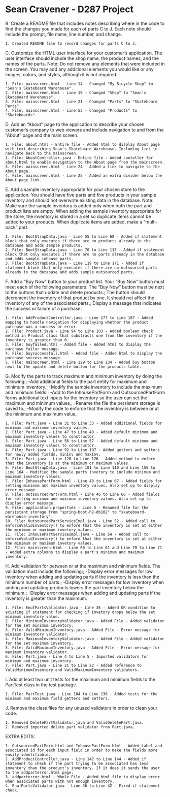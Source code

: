 # Sean Cravener - D287 Project

B. Create a README file that includes notes describing where in the code to find the changes you made for each of parts C to J. Each note should include the prompt, file name, line number, and change.

    1. Created README file to record changes for parts C to J.

C. Customize the HTML user interface for your customer’s application. The user interface should include the shop name, the product names, and the names of the parts. Note: Do not remove any elements that were included in the screen. You may add any additional elements you would like or any images, colors, and styles, although it is not required.

    1. File: mainscreen.html - Line 14 - Changed "My Bicycle Shop" to "Sean's Skateboard Warehouse".
    2. File: mainscreen.html - Line 19 - Changed "Shop" to "Sean's Skateboard Warehouse".
    3. File: mainscreen.html - Line 21 - Changed "Parts" to "Skateboard Parts".
    4. File: mainscreen.html - Line 53 - Changed "Products" to "Skateboards".

D. Add an “About” page to the application to describe your chosen customer’s company to web viewers and include navigation to and from the “About” page and the main screen.

    1. File: about.html - Entire file - Added html to display About page with text describing Sean's Skateboard Warehouse. Including link in navigate back to the mainscreen.
    2. File: AboutController.java - Entire file - Added contoller for about.html to enable navigation to the About page from the mainscreen.
    3. File: mainscreen.html - Line 24 - Added a link to navigate to the About page.
    4. File: mainscreen.html - Line 25 - Added an extra divider below the About page link.

E. Add a sample inventory appropriate for your chosen store to the application. You should have five parts and five products in your sample inventory and should not overwrite existing data in the database. Note: Make sure the sample inventory is added only when both the part and product lists are empty. When adding the sample inventory appropriate for the store, the inventory is stored in a set so duplicate items cannot be added to your products. When duplicate items are added, make a “multi-pack” part.

    1. File: BootStrapData.java - Line 55 to Line 68 - Added if statement block that only executes if there are no products already in the database and adds sample products.
    2. File: BootStrapData.java - Line 70 to Line 117 - Added if statement block that only executes if there are no parts already in the database and adds sample inhouse parts.
    3. File: BootStrapData.java - Line 119 to Line 171 - Added if statement block that only executes if there are no outsourced parts already in the database and adds sample outsourced parts.

F. Add a “Buy Now” button to your product list. Your “Buy Now” button must meet each of the following parameters: The “Buy Now” button must be next to the buttons that update and delete products.; The button should decrement the inventory of that product by one. It should not affect the inventory of any of the associated parts.; Display a message that indicates the success or failure of a purchase.

    1. File: AddProductController.java - Line 177 to Line 187 - Added mapping to handle navigation for displaying whether the product purchase was a success or error.
    2. File: Product.java - Line 94 to Line 103 - Added boolean check method in Product class that substracts one from the inventory if the inventory is greater than 0.
    3. File: buyfailed.html - Added file - Added html to display the purchase failur message.
    4. File: buysuccessfull.html - Added file - Added html to display the purchase success message.
    5. File: mainscreen.html - Line 129 to Line 134 - Added buy button next to the update and delete button for the products table.

G. Modify the parts to track maximum and minimum inventory by doing the following:; -Add additional fields to the part entity for maximum and minimum inventory.; -Modify the sample inventory to include the maximum and minimum fields.; -Add to the InhousePartForm and OutsourcedPartForm forms additional text inputs for the inventory so the user can set the maximum and minimum values.; -Rename the file the persistent storage is saved to.; -Modify the code to enforce that the inventory is between or at the minimum and maximum value.

    1. File: Part.java - Line 31 to Line 33 - Added additional fields for minimum and maximum inventory values.
    2. File: Part.java - Line 47 to Line 48 - Added default minimum and maximum inventory values to constructor.
    3. File: Part.java - Line 56 to Line 57 - Added default minimum and maximum inventory values to constructor.
    4. File: Part.java - Line 92 to Line 107 - Added getters and setters for newly added fields, minInv and maxInv.
    5. File: Part.java - Line 120 to Line 126 - Added method to enfore that the inventory is at the minimum or maximum values.
    6. File: BootStrapData.java - Line 101 to Line 110 and Line 155 to Line 164 - Modified the sample parts invetory to include minimum and maximum inventory values.
    7. File: InhousePartForm.html - Line 48 to Line 67 - Added fields for setting minimum and maximum inventory values. Also set up to display error message.
    8. File: OutsourcedPartForm.html - Line 46 to Line 66 - Added fields for setting minimum and maximum inventory values. Also set up to display error message.
    9. File: application.properties - Line 5 - Renamed file for the persistant storage from "spring-boot-h2-db102" to "skateboard-warehouse-inventory".
    10. File: OutsourcedPartServiceImpl.java - Line 52 - Added call to enforceValidInventory() to enfore that the inventory is set at either the minimum or maximum invetory values.
    11. File: InhousePartServiceImpl.java - Line 54 - Added call to enforceValidInventory() to enfore that the inventory is set at either the minimum or maximum invetory values.
    12. File: mainscreen.html - Line 60 to Line 61 and Line 70 to Line 71 - Added extra columns to display a part's minimum and maximum inventory.

H. Add validation for between or at the maximum and minimum fields. The validation must include the following:; -Display error messages for low inventory when adding and updating parts if the inventory is less than the minimum number of parts.; -Display error messages for low inventory when adding and updating products lowers the part inventory below the minimum.; -Display error messages when adding and updating parts if the inventory is greater than the maximum.

    1. File: EnufPartsValidator.java - Line 36 - Added OR condition to existing if statement for checking if invetory drops below the set minimum inventory value.
    2. File: MinimumInventoryValidator.java - Added File - Added validator for the set minimum inventory.
    3. File: ValidMinimumInventory.java - Added File - Error message for minimum inventory validator.
    4. File: MaximumInventoryValidator.java - Added File - Added validator for the set maximum inventory.
    5. File: ValidMaximumInventory.java - Added File - Error message for maximum inventory validator.
    6. File: Part.java - Line 4 to Line 5 - Imported validators for minimum and maximum inventory.
    7. File: Part.java - Line 21 to Line 22 - Added reference to ValidMinimumInventory and ValidMaximumInventory validators.

I. Add at least two unit tests for the maximum and minimum fields to the PartTest class in the test package.

    1. File: PartTest.java - Line 104 to Line 138 - Added tests for the minimum and maximum field getters and setters.

J. Remove the class files for any unused validators in order to clean your code.

    1. Removed DeletePartValidator.java and ValidDeletePart.java.
    2. Removed imported delete part validator from Part.java.

EXTRA EDITS:

    1. OutsourcedPartForm.html and InhousePartForm.html - Added Label and associated id for each input field in order to make the fields more easily identifiable.
    2. AddProductController.java - Line 142 to Line 144 - Added if statement to check if the part trying to be associated has less inventory than the product's inventory. If it does it sends the user to the addparterror.html page.
    3. addparterror.html - Whole File - Added html file to display error when associated parts with not enough inventory.
    4. EnufPartsValidator.java - Line 36 to Line 42 - Fixed if statement check.
